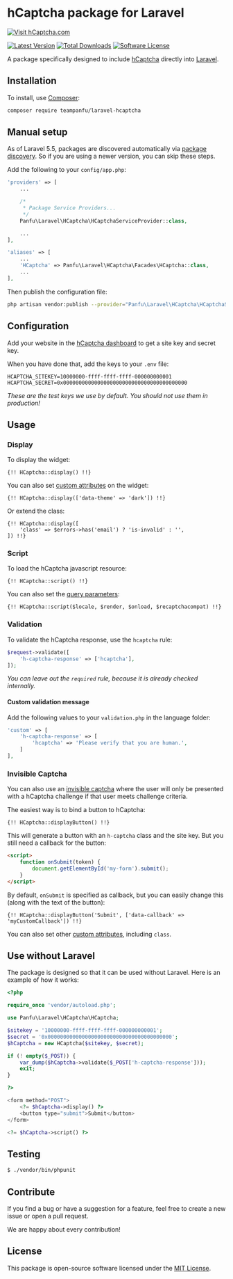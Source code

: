 # hCaptcha package for Laravel

[![Visit hCaptcha.com](https://user-images.githubusercontent.com/59781900/163660320-8209d05d-c7ed-40f3-831b-3dde16904014.png)](https://www.hcaptcha.com/)

[![Latest Version](https://img.shields.io/github/release/teampanfu/laravel-hcaptcha.svg?style=flat-square)](https://github.com/teampanfu/laravel-hcaptcha/releases)
[![Total Downloads](https://img.shields.io/packagist/dt/teampanfu/laravel-hcaptcha.svg?style=flat-square)](https://packagist.org/packages/teampanfu/laravel-hcaptcha)
[![Software License](https://img.shields.io/badge/license-MIT-brightgreen.svg?style=flat-square)](LICENSE)

A package specifically designed to include [hCaptcha](https://www.hcaptcha.com) directly into [Laravel](https://laravel.com).

## Installation

To install, use [Composer](https://getcomposer.org):

```sh
composer require teampanfu/laravel-hcaptcha
```

## Manual setup

As of Laravel 5.5, packages are discovered automatically via [package discovery](https://laravel.com/docs/9.x/packages#package-discovery). So if you are using a newer version, you can skip these steps.

Add the following to your `config/app.php`:

```php
'providers' => [
    ...

    /*
     * Package Service Providers...
     */
    Panfu\Laravel\HCaptcha\HCaptchaServiceProvider::class,

    ...
],

'aliases' => [
    ...
    'HCaptcha' => Panfu\Laravel\HCaptcha\Facades\HCaptcha::class,
    ...
],
```

Then publish the configuration file:

```sh
php artisan vendor:publish --provider="Panfu\Laravel\HCaptcha\HCaptchaServiceProvider"
```

## Configuration

Add your website in the [hCaptcha dashboard](https://dashboard.hcaptcha.com) to get a site key and secret key.

When you have done that, add the keys to your `.env` file:

```env
HCAPTCHA_SITEKEY=10000000-ffff-ffff-ffff-000000000001
HCAPTCHA_SECRET=0x0000000000000000000000000000000000000000
```

*These are the test keys we use by default. You should not use them in production!*

## Usage

### Display

To display the widget:

```blade
{!! HCaptcha::display() !!}
```

You can also set [custom attributes](https://docs.hcaptcha.com/configuration#hcaptcha-container-configuration) on the widget:

```blade
{!! HCaptcha::display(['data-theme' => 'dark']) !!}
```

Or extend the class:

```blade
{!! HCaptcha::display([
    'class' => $errors->has('email') ? 'is-invalid' : '',
]) !!}
```

### Script

To load the hCaptcha javascript resource:

```blade
{!! HCaptcha::script() !!}
```

You can also set the [query parameters](https://docs.hcaptcha.com/configuration):

```blade
{!! HCaptcha::script($locale, $render, $onload, $recaptchacompat) !!}
```

### Validation

To validate the hCaptcha response, use the `hcaptcha` rule:

```php
$request->validate([
    'h-captcha-response' => ['hcaptcha'],
]);
```

*You can leave out the `required` rule, because it is already checked internally.*

#### Custom validation message

Add the following values to your `validation.php` in the language folder:

```php
'custom' => [
    'h-captcha-response' => [
        'hcaptcha' => 'Please verify that you are human.',
    ]
],
```

### Invisible Captcha

You can also use an [invisible captcha](https://docs.hcaptcha.com/invisible) where the user will only be presented with a hCaptcha challenge if that user meets challenge criteria.

The easiest way is to bind a button to hCaptcha:

```blade
{!! HCaptcha::displayButton() !!}
```

This will generate a button with an `h-captcha` class and the site key. But you still need a callback for the button:

```html
<script>
    function onSubmit(token) {
        document.getElementById('my-form').submit();
    }
</script>
```

By default, `onSubmit` is specified as callback, but you can easily change this (along with the text of the button):

```blade
{!! HCaptcha::displayButton('Submit', ['data-callback' => 'myCustomCallback']) !!}
```

You can also set other [custom attributes](https://docs.hcaptcha.com/configuration#hcaptcha-container-configuration), including `class`.

## Use without Laravel

The package is designed so that it can be used without Laravel. Here is an example of how it works:

```php
<?php

require_once 'vendor/autoload.php';

use Panfu\Laravel\HCaptcha\HCaptcha;

$sitekey = '10000000-ffff-ffff-ffff-000000000001';
$secret = '0x0000000000000000000000000000000000000000';
$hCaptcha = new HCaptcha($sitekey, $secret);

if (! empty($_POST)) {
    var_dump($hCaptcha->validate($_POST['h-captcha-response']));
    exit;
}

?>

<form method="POST">
    <?= $hCaptcha->display() ?>
    <button type="submit">Submit</button>
</form>

<?= $hCaptcha->script() ?>
```

## Testing

```sh
$ ./vendor/bin/phpunit
```

## Contribute

If you find a bug or have a suggestion for a feature, feel free to create a new issue or open a pull request.

We are happy about every contribution!

## License

This package is open-source software licensed under the [MIT License](LICENSE).
